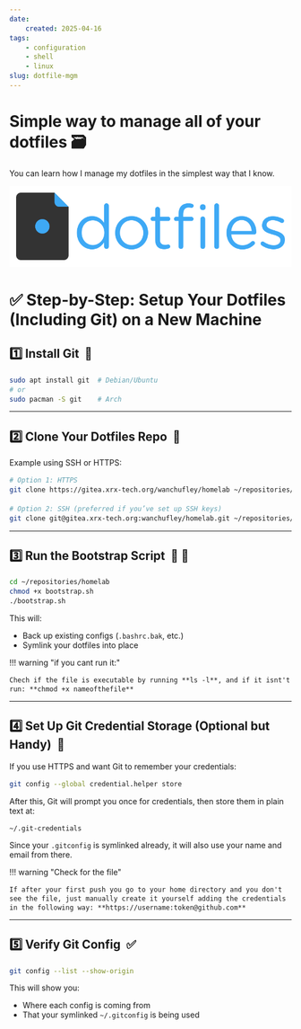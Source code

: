 ```yaml
---
date:
    created: 2025-04-16
tags:
    - configuration
    - shell
    - linux
slug: dotfile-mgm
---
```

# **Simple way to manage all of your dotfiles :card_file_box:**

You can learn how I manage my dotfiles in the simplest way that I know.

![dotfiles.png](assets/img/dotfiles.png)

<!-- more -->

# ✅ Step-by-Step: Setup Your Dotfiles (Including Git) on a New Machine

## :one: Install Git &nbsp;:twisted_rightwards_arrows:

```bash title="Install as per your package manager" linenums="1"
sudo apt install git  # Debian/Ubuntu
# or
sudo pacman -S git    # Arch
```

---

## :two: Clone Your Dotfiles Repo &nbsp;:dancers:

Example using SSH or HTTPS:

```bash title="Choose your preference" linenums="1"
# Option 1: HTTPS
git clone https://gitea.xrx-tech.org/wanchufley/homelab ~/repositories/homelab

# Option 2: SSH (preferred if you’ve set up SSH keys)
git clone git@gitea.xrx-tech.org:wanchufley/homelab.git ~/repositories/homelab
```

---

## :three: Run the Bootstrap Script &nbsp;:runner: :scroll:

```bash title="Change directory and run it like this:"
cd ~/repositories/homelab
chmod +x bootstrap.sh
./bootstrap.sh
```

This will:

- Back up existing configs (`.bashrc.bak`, etc.)
- Symlink your dotfiles into place

!!! warning "if you cant run it:"

    Chech if the file is executable by running **ls -l**, and if it isnt't run: **chmod +x nameofthefile**

---

## :four: Set Up Git Credential Storage (Optional but Handy) &nbsp;:floppy_disk:

If you use HTTPS and want Git to remember your credentials:

```bash title="Set the type of credential helper you want, in this case, store" linenums="1"
git config --global credential.helper store
```

After this, Git will prompt you once for credentials, then store them in plain text at:

```
~/.git-credentials
```

Since your `.gitconfig` is symlinked already, it will also use your name and email from there.

!!! warning "Check for the file"

    If after your first push you go to your home directory and you don't see the file, just manually create it yourself adding the credentials in the following way: **https://username:token@github.com**

---

## :five: Verify Git Config &nbsp;✅

```bash title="run the following command:" linenums="1"
git config --list --show-origin
```

This will show you:

- Where each config is coming from
- That your symlinked `~/.gitconfig` is being used
